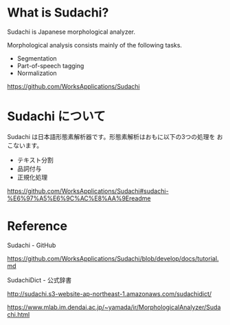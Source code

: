 
# What is Sudachi?

Sudachi is Japanese morphological analyzer. 

Morphological analysis consists mainly of the following tasks.

- Segmentation
- Part-of-speech tagging
- Normalization

https://github.com/WorksApplications/Sudachi

# Sudachi について

Sudachi は日本語形態素解析器です。形態素解析はおもに以下の3つの処理を おこないます。

- テキスト分割
- 品詞付与
- 正規化処理

https://github.com/WorksApplications/Sudachi#sudachi-%E6%97%A5%E6%9C%AC%E8%AA%9Ereadme

# Reference


Sudachi - GitHub

https://github.com/WorksApplications/Sudachi/blob/develop/docs/tutorial.md

SudachiDict - 公式辞書

http://sudachi.s3-website-ap-northeast-1.amazonaws.com/sudachidict/


https://www.mlab.im.dendai.ac.jp/~yamada/ir/MorphologicalAnalyzer/Sudachi.html


